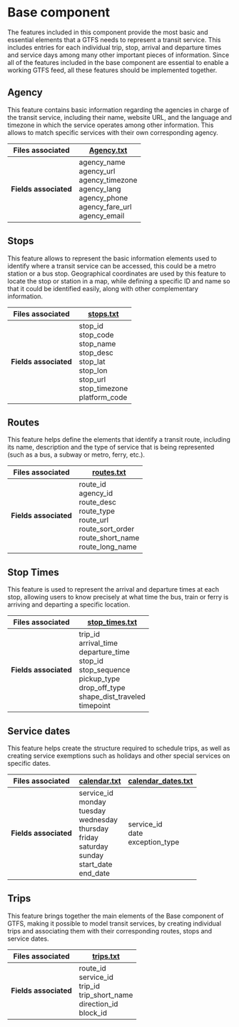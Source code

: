 # Base component
The features included in this component provide the most basic and essential elements that a GTFS needs to represent a transit service. This includes entries for each individual trip, stop, arrival and departure times and service days among many other important pieces of information. Since all of the features included in the base component are essential to enable a working GTFS feed, all these features should be implemented together.

## Agency

<div class="grid" markdown>

This feature contains basic information regarding the agencies in charge of the transit service, including their name, website URL, and the language and timezone in which the service operates among other information. This allows to match specific services with their own corresponding agency.

| Files associated      | [Agency.txt](/schedule/reference/#agencytxt)                                                                                                     |
|-----------------------|----------------------------------------------------------------------------------------------------------------|
| **Fields associated** | agency_name<br>agency_url<br>agency_timezone<br>agency_lang<br>agency_phone<br>agency_fare_url<br>agency_email |

</div>

## Stops

<div class="grid" markdown>
This feature allows to represent the basic information elements used to identify where a transit service can be accessed, this could be a metro station or a bus stop. Geographical coordinates are used by this feature to locate the stop or station in a map, while defining a specific ID and name so that it could be identified easily, along with other complementary information.


| Files associated      | [stops.txt](/schedule/reference/#stopstxt)                                                                                                            |
|-----------------------|----------------------------------------------------------------------------------------------------------------------|
| **Fields associated** | stop_id<br>stop_code<br>stop_name<br>stop_desc<br>stop_lat<br>stop_lon<br>stop_url<br>stop_timezone<br>platform_code |

</div>

## Routes

<div class="grid" markdown>
This feature helps define the elements that identify a transit route, including its name, description and the type of service that is being represented (such as a bus, a subway or metro, ferry, etc.).

| Files associated      | [routes.txt](/schedule/reference/#routestxt)                                                                                                                |
|-----------------------|---------------------------------------------------------------------------------------------------------------------------|
| **Fields associated** | route_id<br>agency_id<br>route_desc<br>route_type<br>route_url<br>route_sort_order<br>route_short_name<br>route_long_name |

</div>

## Stop Times

<div class="grid" markdown>
This feature is used to represent the arrival and departure times at each stop, allowing users to know precisely at what time the bus, train or ferry is arriving and departing a specific location.

| Files associated      | [stop_times.txt](/schedule/reference/#stop_timestxt)                                                                                                                            |
|-----------------------|-------------------------------------------------------------------------------------------------------------------------------------------|
| **Fields associated** | trip_id<br>arrival_time<br>departure_time<br>stop_id<br>stop_sequence<br>pickup_type<br>drop_off_type<br>shape_dist_traveled<br>timepoint |

</div>

## Service dates

<div class="grid" markdown>
This feature helps create the structure required to schedule trips, as well as creating service exemptions such as holidays and other special services on specific dates.


| Files associated      | [calendar.txt](/schedule/reference/#calendartxt)                                                                                                       | [calendar_dates.txt](/schedule/reference/#calendar_datestxt)                   |
|-----------------------|--------------------------------------------------------------------------------------------------------------------|--------------------------------------|
| **Fields associated** | service_id<br>monday<br>tuesday<br>wednesday<br>thursday<br>friday<br>saturday<br>sunday<br>start_date<br>end_date | service_id<br>date<br>exception_type |

</div>

## Trips

<div class="grid" markdown>
This feature brings together the main elements of the Base component of GTFS, making it possible to model transit services, by creating individual trips and associating them with their corresponding routes, stops and service dates.


| Files associated      | [trips.txt](/schedule/reference/#tripstxt)                                       |
|-----------------------|----------------------------------------------------------------------------------|
| **Fields associated** | route_id<br>service_id<br>trip_id<br>trip_short_name<br>direction_id<br>block_id |

</div>